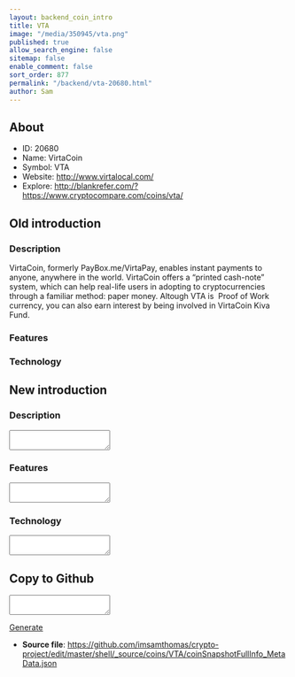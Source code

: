 ```yaml
---
layout: backend_coin_intro
title: VTA
image: "/media/350945/vta.png"
published: true
allow_search_engine: false
sitemap: false
enable_comment: false
sort_order: 877
permalink: "/backend/vta-20680.html"
author: Sam
---
```


## About

- ID: 20680
- Name: VirtaCoin
- Symbol: VTA
- Website: http://www.virtalocal.com/
- Explore: http://blankrefer.com/?https://www.cryptocompare.com/coins/vta/


## Old introduction

### Description

<div><span>VirtaCoin, formerly PayBox.me/VirtaPay, enables instant payments to anyone, anywhere in the world</span><span>. VirtaCoin offers a “printed cash-note” system, which can help real-life users in adopting to cryptocurrencies through a familiar method: paper money. Altough VTA is  Proof of Work currency, you can also earn interest by being involved in VirtaCoin Kiva Fund.</span></div>

### Features


### Technology




## New introduction


### Description
<textarea id="meta_description" name="description"></textarea>

### Features
<textarea id="meta_features" name="features"></textarea>

### Technology
<textarea id="meta_technology" name="technology"></textarea>


## Copy to Github

<textarea id="coinsnapshotfullinfo_metadata"></textarea>

<a href="#gen" onclick="generateMetaDatJson()">Generate</a>

- **Source file**: <a href="https://github.com/imsamthomas/crypto-project/edit/master/shell/_source/coins/VTA/coinSnapshotFullInfo_MetaData.json">https://github.com/imsamthomas/crypto-project/edit/master/shell/_source/coins/VTA/coinSnapshotFullInfo_MetaData.json</a>

